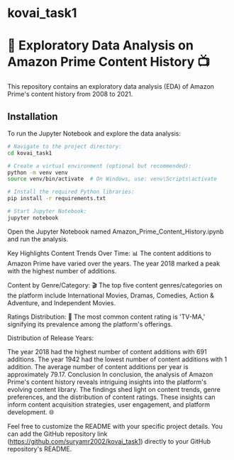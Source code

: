 # kovai_task1

# 🚀 Exploratory Data Analysis on Amazon Prime Content History 📺

This repository contains an exploratory data analysis (EDA) of Amazon Prime's content history from 2008 to 2021.

## Installation

To run the Jupyter Notebook and explore the data analysis:

```bash
# Navigate to the project directory:
cd kovai_task1

# Create a virtual environment (optional but recommended):
python -m venv venv
source venv/bin/activate  # On Windows, use: venv\Scripts\activate

# Install the required Python libraries:
pip install -r requirements.txt

# Start Jupyter Notebook:
jupyter notebook
```
Open the Jupyter Notebook named Amazon_Prime_Content_History.ipynb and run the analysis.

Key Highlights
Content Trends Over Time: 📊 The content additions to Amazon Prime have varied over the years. The year 2018 marked a peak with the highest number of additions.

Content by Genre/Category: 🎬 The top five content genres/categories on the platform include International Movies, Dramas, Comedies, Action & Adventure, and Independent Movies.

Ratings Distribution: 📢 The most common content rating is 'TV-MA,' signifying its prevalence among the platform's offerings.

Distribution of Release Years:

The year 2018 had the highest number of content additions with 691 additions.
The year 1942 had the lowest number of content additions with 1 addition.
The average number of content additions per year is approximately 79.17.
Conclusion
In conclusion, the analysis of Amazon Prime's content history reveals intriguing insights into the platform's evolving content library. The findings shed light on content trends, genre preferences, and the distribution of content ratings. These insights can inform content acquisition strategies, user engagement, and platform development. 🌐



Feel free to customize the README with your specific project details. You can add the GitHub repository link (https://github.com/suryamr2002/kovai_task1) directly to your GitHub repository's README. 
